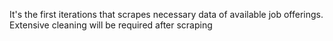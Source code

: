 It's the first iterations that scrapes necessary data of available job offerings. Extensive cleaning will be required after scraping

